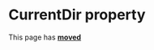 # CurrentDir property

This page has [**moved**](https://lib-docs.delphidabbler.com/ConsoleApp/3/API/TPJCustomConsoleApp-CurrentDir)